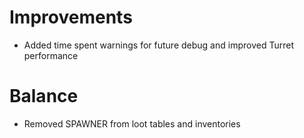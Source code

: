 # Improvements
* Added time spent warnings for future debug and improved Turret performance
# Balance
* Removed SPAWNER from loot tables and inventories